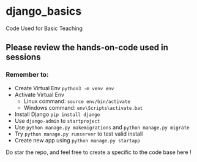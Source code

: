 # django_basics
Code Used for Basic Teaching

## Please review the hands-on-code used in sessions 

### Remember to: 

- Create Virtual Env `python3 -m venv env`
- Activate Virtual Env 
    - Linux command: `source env/bin/activate` 
    - Windows command: `env\Scripts\activate.bat`
- Install Django `pip install django`
- Use `django-admin` to `startproject`
- Use `python manage.py makemigrations` and `python manage.py migrate`
- Try `python manage.py runserver` to test valid install
- Create new app using `python manage.py startapp`

Do star the repo, and feel free to create a specific to the code base here ! 